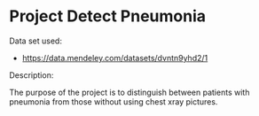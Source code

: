 # Project Detect Pneumonia

Data set used:
- https://data.mendeley.com/datasets/dvntn9yhd2/1

Description:

The purpose of the project is to distinguish between patients with pneumonia from those without 
using chest xray pictures.
